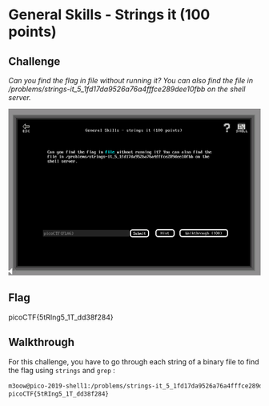 
# General Skills - Strings it (100 points)

## Challenge

*Can you find the flag in file without running it? You can also find the file in /problems/strings-it_5_1fd17da9526a76a4fffce289dee10fbb on the shell server.*

![Challenge](./_images/general_skills_strings_it_challenge.png)

## Flag

picoCTF{5tRIng5_1T_dd38f284}

## Walkthrough

For this challenge, you have to go through each string of a binary file to find the flag using `strings` and `grep` :

```bash
m3oow@pico-2019-shell1:/problems/strings-it_5_1fd17da9526a76a4fffce289dee10fbb$ strings strings | grep -i "picoctf{"
picoCTF{5tRIng5_1T_dd38f284}
```
